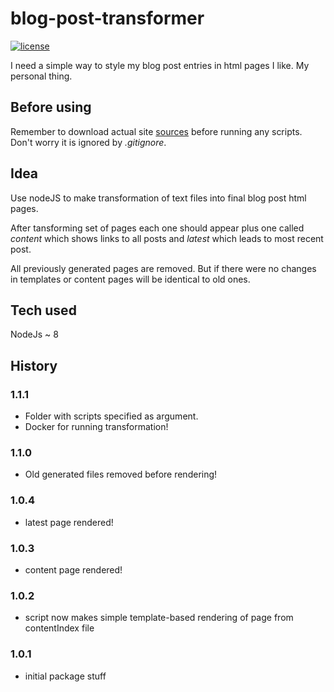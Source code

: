# blog-post-transformer
[![license](https://img.shields.io/badge/license-MIT-blue.svg)](LICENSE)

I need a simple way to style my blog post entries in html pages I like. My personal thing.

## Before using

Remember to download actual site [sources](https://github.com/fedor-rusak/fedor-rusak.ru) before running any scripts. Don't worry it is ignored by *.gitignore*.

## Idea

Use nodeJS to make transformation of text files into final blog post html pages.

After tansforming set of pages each one should appear plus one called *content* which shows links to all posts and *latest* which leads to most recent post.

All previously generated pages are removed. But if there were no changes in templates or content pages will be identical to old ones.

## Tech used

NodeJs ~ 8

## History

### 1.1.1
 - Folder with scripts specified as argument.
 - Docker for running transformation!

### 1.1.0
 - Old generated files removed before rendering!

### 1.0.4
 - latest page rendered!

### 1.0.3
 - content page rendered!

### 1.0.2
 - script now makes simple template-based rendering of page from contentIndex file

### 1.0.1

 - initial package stuff